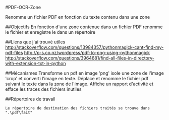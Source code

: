 #PDF-OCR-Zone

Renomme un fichier PDF en fonction du texte contenu dans une zone

##Objectifs
En fonction d'une zone contenue dans un fichier PDF renomme le fichier et enregistre le dans un répertoire

##Liens que j'ai trouvé utiles
http://stackoverflow.com/questions/13984357/pythonmagick-cant-find-my-pdf-files
http://p-s.co.nz/wordpress/pdf-to-png-using-pythonmagick
http://stackoverflow.com/questions/3964681/find-all-files-in-directory-with-extension-txt-in-python

##Mécanismes
Transforme un pdf en image 'png' isole une zone de l'image 'crop' et converti l'image en texte. Déplace et renomme le fichier pdf suivant le texte dans la zone de l'image. Affiche un rapport d'activité et efface les traces des fichiers inutiles

##Répertoires de travail
```Le répertoire de base des fichiers PDF à taiter se trouve dans ".\pdf"
Le répertoire de destination des fichiers traités se trouve dans ".\pdf\fait"
```
